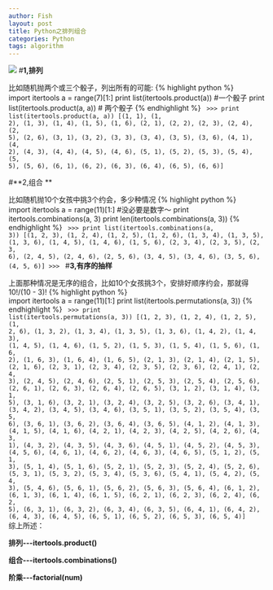 ```yaml
---
author: Fish
layout: post
title: Python之排列组合
categories: Python
tags: algorithm
---
```

![](http://pic.baike.soso.com/p/20100824/ext-20100824124038-2058879713.jpg)
#**1,排列**

比如随机抛两个或三个骰子，列出所有的可能:
{% highlight python %}    
    import itertools
    a = range(7)[1:]
    print list(itertools.product(a))      #一个骰子
    print list(itertools.product(a, a))   # 两个骰子
{% endhighlight %} 
<code>
    >>> print list(itertools.product(a, a))
    [(1, 1), (1, 2), (1, 3), (1, 4), (1, 5), (1, 6), (2, 1), (2, 2), (2, 3), (2, 4), (2, 5), (2, 6), (3, 1), (3, 2), (3, 3), (3, 4), (3, 5), (3, 6), (4, 1), (4, 2), (4, 3), (4, 4), (4, 5), (4, 6), (5, 1), (5, 2), (5, 3), (5, 4), (5, 5), (5, 6), (6, 1), (6, 2), (6, 3), (6, 4), (6, 5), (6, 6)]
</code>
<!--more-->
#**2,组合  **

比如随机抛10个女孩中挑3个约会，多少种情况
{% highlight python %}    
    import itertools
    a = range(11)[1:]               #没必要是数字～
    print itertools.combinations(a, 3)
    print len(itertools.combinations(a, 3))
{% endhighlight %} 
<code>
    >>> print list(itertools.combinations(a, 3))
    [(1, 2, 3), (1, 2, 4), (1, 2, 5), (1, 2, 6), (1, 3, 4), (1, 3, 5), (1, 3, 6), (1, 4, 5), (1, 4, 6), (1, 5, 6), (2, 3, 4), (2, 3, 5), (2, 3, 6), (2, 4, 5), (2, 4, 6), (2, 5, 6), (3, 4, 5), (3, 4, 6), (3, 5, 6), (4, 5, 6)]
    >>>
</code>
#**3,有序的抽样**

上面那种情况是无序的组合，比如10个女孩挑3个，安排好顺序约会，那就得 10!/(10 - 3)!
{% highlight python %}    
    import itertools
    a = range(11)[1:]
    print list(itertools.permutations(a, 3))
{% endhighlight %}
<code>
    >>> print list(itertools.permutations(a, 3))
    [(1, 2, 3), (1, 2, 4), (1, 2, 5), (1, 2, 6), (1, 3, 2), (1, 3, 4), (1, 3, 5), (1, 3, 6), (1, 4, 2), (1, 4, 3), (1, 4, 5), (1, 4, 6), (1, 5, 2), (1, 5, 3), (1, 5, 4), (1, 5, 6), (1, 6, 2), (1, 6, 3), (1, 6, 4), (1, 6, 5), (2, 1, 3), (2, 1, 4), (2, 1, 5), (2, 1, 6), (2, 3, 1), (2, 3, 4), (2, 3, 5), (2, 3, 6), (2, 4, 1), (2, 4, 3), (2, 4, 5), (2, 4, 6), (2, 5, 1), (2, 5, 3), (2, 5, 4), (2, 5, 6), (2, 6, 1), (2, 6, 3), (2, 6, 4), (2, 6, 5), (3, 1, 2), (3, 1, 4), (3, 1, 5), (3, 1, 6), (3, 2, 1), (3, 2, 4), (3, 2, 5), (3, 2, 6), (3, 4, 1), (3, 4, 2), (3, 4, 5), (3, 4, 6), (3, 5, 1), (3, 5, 2), (3, 5, 4), (3, 5, 6), (3, 6, 1), (3, 6, 2), (3, 6, 4), (3, 6, 5), (4, 1, 2), (4, 1, 3), (4, 1, 5), (4, 1, 6), (4, 2, 1), (4, 2, 3), (4, 2, 5), (4, 2, 6), (4, 3, 1), (4, 3, 2), (4, 3, 5), (4, 3, 6), (4, 5, 1), (4, 5, 2), (4, 5, 3), (4, 5, 6), (4, 6, 1), (4, 6, 2), (4, 6, 3), (4, 6, 5), (5, 1, 2), (5, 1, 3), (5, 1, 4), (5, 1, 6), (5, 2, 1), (5, 2, 3), (5, 2, 4), (5, 2, 6), (5, 3, 1), (5, 3, 2), (5, 3, 4), (5, 3, 6), (5, 4, 1), (5, 4, 2), (5, 4, 3), (5, 4, 6), (5, 6, 1), (5, 6, 2), (5, 6, 3), (5, 6, 4), (6, 1, 2), (6, 1, 3), (6, 1, 4), (6, 1, 5), (6, 2, 1), (6, 2, 3), (6, 2, 4), (6, 2, 5), (6, 3, 1), (6, 3, 2), (6, 3, 4), (6, 3, 5), (6, 4, 1), (6, 4, 2), (6, 4, 3), (6, 4, 5), (6, 5, 1), (6, 5, 2), (6, 5, 3), (6, 5, 4)]
</code>
综上所述：

**排列---itertools.product()**

**组合---itertools.combinations()**

**阶乘---factorial(num)**
